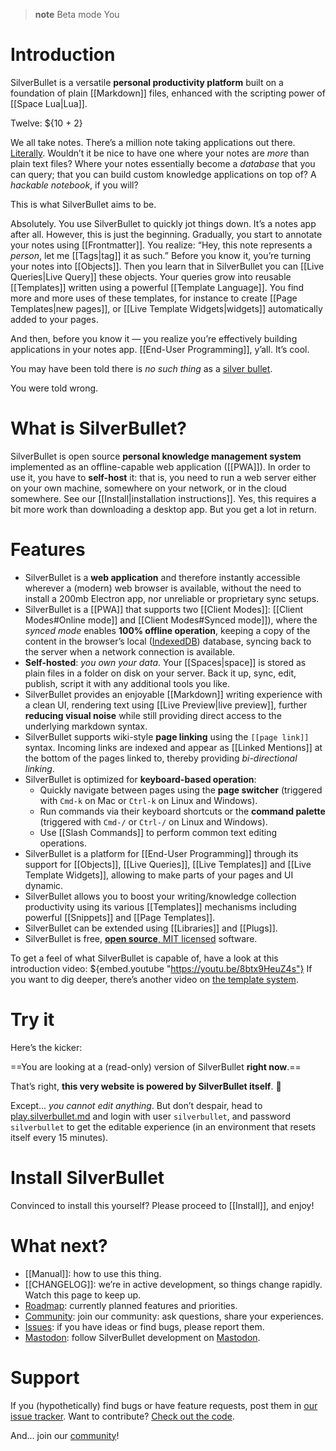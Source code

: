 > **note** Beta mode
> You

# Introduction
SilverBullet is a versatile **personal productivity platform** built on a foundation of plain [[Markdown]] files, enhanced with the scripting power of [[Space Lua|Lua]].

Twelve: ${10 + 2}

We all take notes. There’s a million note taking applications out there. [Literally](https://www.noteapps.ca/). Wouldn’t it be nice to have one where your notes are _more_ than plain text files? Where your notes essentially become a _database_ that you can query; that you can build custom knowledge applications on top of? A _hackable notebook_, if you will?

This is what SilverBullet aims to be.

Absolutely. You use SilverBullet to quickly jot things down. It’s a notes app after all. However, this is just the beginning. Gradually, you start to annotate your notes using [[Frontmatter]]. You realize: “Hey, this note represents a _person_, let me [[Tags|tag]] it as such.” Before you know it, you’re turning your notes into [[Objects]]. Then you learn that in SilverBullet you can [[Live Queries|Live Query]] these objects. Your queries grow into reusable [[Templates]] written using a powerful [[Template Language]]. You find more and more uses of these templates, for instance to create [[Page Templates|new pages]], or [[Live Template Widgets|widgets]] automatically added to your pages.

And then, before you know it — you realize you’re effectively building applications in your notes app. [[End-User Programming]], y’all. It’s cool.

You may have been told there is _no such thing_ as a [silver bullet](https://en.wikipedia.org/wiki/Silver_bullet).

You were told wrong.

# What is SilverBullet?
SilverBullet is open source **personal knowledge management system** implemented as an offline-capable web application ([[PWA]]). In order to use it, you have to **self-host** it: that is, you need to run a web server either on your own machine, somewhere on your network, or in the cloud somewhere. See our [[Install|installation instructions]]. Yes, this requires a bit more work than downloading a desktop app. But you get a lot in return.

# Features
* SilverBullet is a **web application** and therefore instantly accessible wherever a (modern) web browser is available, without the need to install a 200mb Electron app, nor unreliable or proprietary sync setups.
* SilverBullet is a [[PWA]] that supports two [[Client Modes]]: [[Client Modes#Online mode]] and [[Client Modes#Synced mode]]), where the _synced mode_ enables **100% offline operation**, keeping a copy of the content in the browser’s local ([IndexedDB](https://developer.mozilla.org/en-US/docs/Web/API/IndexedDB_API)) database, syncing back to the server when a network connection is available.
* **Self-hosted**: _you own your data_. Your [[Spaces|space]] is stored as plain files in a folder on disk on your server. Back it up, sync, edit, publish, script it with any additional tools you like.
* SilverBullet provides an enjoyable [[Markdown]] writing experience with a clean UI, rendering text using [[Live Preview|live preview]], further **reducing visual noise** while still providing direct access to the underlying markdown syntax.
* SilverBullet supports wiki-style **page linking** using the `[[page link]]` syntax. Incoming links are indexed and appear as [[Linked Mentions]] at the bottom of the pages linked to, thereby providing _bi-directional linking_.
* SilverBullet is optimized for **keyboard-based operation**:
  * Quickly navigate between pages using the **page switcher** (triggered with `Cmd-k` on Mac or `Ctrl-k` on Linux and Windows).
  * Run commands via their keyboard shortcuts or the **command palette** (triggered with `Cmd-/` or `Ctrl-/` on Linux and Windows).
  * Use [[Slash Commands]] to perform common text editing operations.
* SilverBullet is a platform for [[End-User Programming]] through its support for [[Objects]], [[Live Queries]], [[Live Templates]] and [[Live Template Widgets]], allowing to make parts of your pages and UI dynamic.
* SilverBullet allows you to boost your writing/knowledge collection productivity using its various [[Templates]] mechanisms including powerful [[Snippets]] and [[Page Templates]].
* SilverBullet can be extended using [[Libraries]] and [[Plugs]].
* SilverBullet is free, [**open source**, MIT licensed](https://github.com/silverbulletmd/silverbullet) software.

To get a feel of what SilverBullet is capable of, have a look at this introduction video:
${embed.youtube "https://youtu.be/8btx9HeuZ4s"}
If you want to dig deeper, there’s another video on [the template system](https://www.youtube.com/watch?v=ZiM1RM0DCgo).

# Try it
Here’s the kicker:

==You are looking at a (read-only) version of SilverBullet **right now**.==

That’s right, **this very website is powered by SilverBullet itself**. 🤯

Except... _you cannot edit anything_. But don’t despair, head to [play.silverbullet.md](https://play.silverbullet.md) and login with user `silverbullet`, and password `silverbullet` to get the editable experience (in an environment that resets itself every 15 minutes).

# Install SilverBullet
Convinced to install this yourself? Please proceed to [[Install]], and enjoy!

# What next?
* [[Manual]]: how to use this thing.
* [[CHANGELOG]]: we’re in active development, so things change rapidly. Watch this page to keep up.
* [Roadmap](https://github.com/orgs/silverbulletmd/projects/2/views/1): currently planned features and priorities.
* [Community](https://community.silverbullet.md): join our community: ask questions, share your experiences.
* [Issues](https://github.com/silverbulletmd/silverbullet/issues): if you have ideas or find bugs, please report them.
* [Mastodon](https://fosstodon.org/@silverbulletmd): follow SilverBullet development on [Mastodon](https://joinmastodon.org/).


# Support
If you (hypothetically) find bugs or have feature requests, post them in [our issue tracker](https://github.com/silverbulletmd/silverbullet/issues). Want to contribute? [Check out the code](https://github.com/silverbulletmd/silverbullet).

And... join our [community](https://community.silverbullet.md/)!